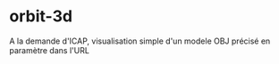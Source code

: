 # orbit-3d

A la demande d'ICAP, visualisation simple d'un modele OBJ précisé en paramètre dans l'URL
